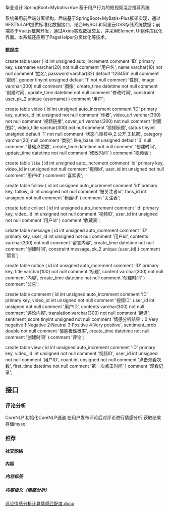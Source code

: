 毕业设计
SpringBoot+Mybatis+Vue
基于用户行为的短视频混合推荐系统

系统采用前后端分离架构，后端基于SpringBoot+MyBatis-Plus框架实现，通过RESTful API提供标准化数据接口，结合MySQL和阿里云OSS存储系统数据；前端基于Vue.js框架开发，通过Axios实现数据交互，并采用Element UI组件库优化界面。本系统还应用了PageHelper分页优化等技术。

#### 数据库
create table user
(
id          int unsigned auto_increment comment 'ID'
primary key,
username    varchar(20)                       not null comment '用户名',
name        varchar(10)                       not null comment '姓名',
password    varchar(32)      default '123456' null comment '密码',
gender      tinyint unsigned default '1'      not null comment '性别',
image       varchar(300)                      null comment '图像',
create_time datetime                          not null comment '创建时间',
update_time datetime                          not null comment '修改时间',
constraint user_pk_2
unique (username)
)
comment '用户';

create table video
(
id          int unsigned auto_increment comment 'ID'
primary key,
author_id   int unsigned                 not null comment '作者',
video_url   varchar(300)                 not null comment '视频链接',
cover_url   varchar(300)                 not null comment '封面图片',
video_title varchar(300)                 not null comment '视频标题',
status      tinyint unsigned default '1' not null comment '状态:1.审核中,2.公开,3.私密',
category    varchar(20)                  null comment '类别',
like_base   int unsigned     default '0' null comment '基础点赞数',
create_time datetime                     not null comment '创建时间',
update_time datetime                     not null comment '修改时间'
)
comment '视频表';

create table `like`
(
id       int unsigned auto_increment comment 'id'
primary key,
video_id int unsigned not null comment '视频id',
user_id  int unsigned not null comment '用户id'
)
comment '喜欢表';

create table follow
(
id        int unsigned auto_increment comment 'id'
primary key,
follow_id int unsigned not null comment '被关注者id',
fans_id   int unsigned not null comment '粉丝id'
)
comment '关注表';

create table collect
(
id       int unsigned auto_increment comment 'id'
primary key,
video_id int unsigned not null comment '视频ID',
user_id  int unsigned not null comment '用户id'
)
comment '收藏表';

create table message
(
id          int unsigned auto_increment comment 'ID'
primary key,
user_id     int unsigned not null comment '用户id',
contents    varchar(300) not null comment '留言内容',
create_time datetime     not null comment '创建时间',
constraint message_pk_2
unique (user_id)
)
comment '留言';

create table notice
(
id          int unsigned auto_increment comment 'ID'
primary key,
title       varchar(100) not null comment '标题',
content     varchar(300) not null comment '内容',
create_time datetime     not null comment '创建时间'
)
comment '公告';

create table comment
(
id              int unsigned auto_increment comment 'ID'
primary key,
video_id        int unsigned     not null comment '视频ID',
user_id         int unsigned     not null comment '用户ID',
contents        varchar(300)     not null comment '评论内容',
translation     varchar(300)     not null comment '翻译',
sentiment_score tinyint unsigned not null comment '情感分析结果：0:Very negative 1:Negative 2:Neutral 3:Positive 4:Very positive',
sentiment_prob  double           not null comment '情感极性概率',
create_time     datetime         not null comment '创建时间'
)
comment '评论';

create table view
(
id         int unsigned auto_increment comment 'ID'
primary key,
video_id   int unsigned not null comment '视频ID',
user_id    int unsigned not null comment '用户ID',
count      int unsigned not null comment '点击观看次数',
first_time datetime     not null comment '第一次点击时间'
)
comment '观看记录';




## 接口

### 评论分析
CoreNLP
初始化CoreNLP通道
在用户发布评论后对评论进行情感分析
获取结果存储mysql


### 推荐
#### 社交网络

#### 内容
##### 内容标签
##### 内容语义（情感分析）
[评论情感分析计算情感匹配度.docx](../../../2021.9-2025.7%20%E6%AD%A6%E6%B1%89%E7%A7%91%E6%8A%80%E5%A4%A7%E5%AD%A6%E6%9C%AC%E7%A7%91/%E6%AF%95%E4%B8%9A%E8%AE%BE%E8%AE%A1/%E6%AF%95%E4%B8%9A%E8%AE%BA%E6%96%87/%E4%BD%BF%E7%94%A8%E5%85%AC%E5%BC%8F%E5%8F%82%E8%80%83/%E8%AF%84%E8%AE%BA%E6%83%85%E6%84%9F%E5%88%86%E6%9E%90%E8%AE%A1%E7%AE%97%E6%83%85%E6%84%9F%E5%8C%B9%E9%85%8D%E5%BA%A6.docx)



